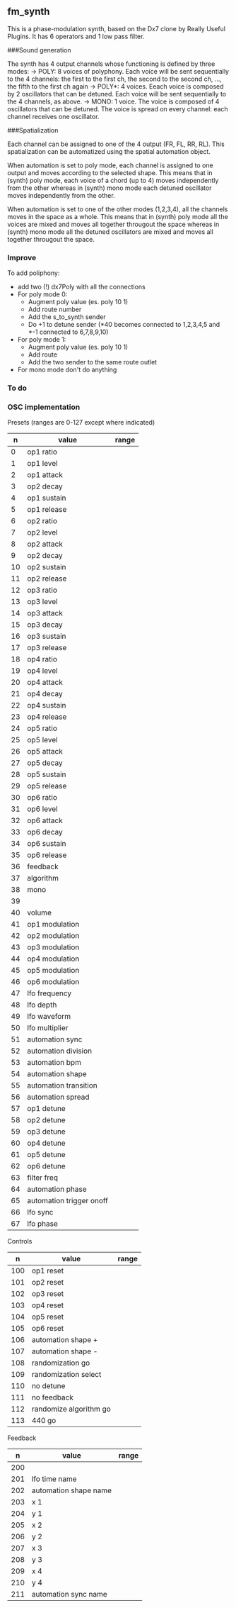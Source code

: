 ## fm_synth
This is a phase-modulation synth, based on the Dx7 clone by Really Useful Plugins. It has 6 operators and 1 low pass filter.

###Sound generation

The synth has 4 output channels whose functioning is defined by three modes:
-> POLY: 8 voices of polyphony. Each voice will be sent sequentially to the 4 channels: the first to the first ch, the second to the second ch, ..., the fifth to the first ch again
-> POLY*: 4 voices. Eeach voice is composed by 2 oscillators that can be detuned. Each voice will be sent sequentially to the 4 channels, as above.
-> MONO: 1 voice. The voice is composed of 4 oscillators that can be detuned. The voice is spread on every channel: each channel receives one oscillator.

###Spatialization

Each channel can be assigned to one of the 4 output (FR, FL, RR, RL). This spatialization can be automatized using the spatial automation object.

When automation is set to poly mode, each channel is assigned to one output and moves according to the selected shape. This means that in (synth) poly mode,
each voice of a chord (up to 4) moves independently from the other whereas in (synth) mono mode each detuned oscillator moves independently from the other.

When automation is set to one of the other modes (1,2,3,4), all the channels moves in the space as a whole. This means that in (synth) poly mode 
all the voices are mixed and moves all together througout the space whereas in (synth) mono mode all the detuned oscillators are mixed and moves all together througout the space.

### Improve
To add poliphony:
* add two (!) dx7Poly with all the connections
* For poly mode 0:
    * Augment poly value (es. poly 10 1)
    * Add route number
    * Add the s\_to\_synth sender
    * Do +1 to detune sender (*40 becomes connected to 1,2,3,4,5 and *-1 connected to 6,7,8,9,10)
* For poly mode 1: 
    * Augment poly value (es. poly 10 1)
    * Add route
    * Add the two sender to the same route outlet
* For mono mode don't do anything

### To do

### OSC implementation

Presets (ranges are 0-127 except where indicated)

| n | value |range|
|-----|--------------------------|---|
| 0   | op1 ratio                |   |
| 1   | op1 level                |   |
| 2   | op1 attack               |   |
| 3   | op2 decay                |   |
| 4   | op1 sustain              |   |
| 5   | op1 release              |   |
| 6   | op2 ratio                |   |
| 7   | op2 level                |   |
| 8   | op2 attack               |   |
| 9   | op2 decay                |   |
| 10  | op2 sustain              |   |
| 11  | op2 release              |   |
| 12  | op3 ratio                |   |
| 13  | op3 level                |   |
| 14  | op3 attack               |   |
| 15  | op3 decay                |   |
| 16  | op3 sustain              |   |
| 17  | op3 release              |   |
| 18  | op4 ratio                |   |
| 19  | op4 level                |   |
| 20  | op4 attack               |   |
| 21  | op4 decay                |   |
| 22  | op4 sustain              |   |
| 23  | op4 release              |   |
| 24  | op5 ratio                |   |
| 25  | op5 level                |   |
| 26  | op5 attack               |   |
| 27  | op5 decay                |   |
| 28  | op5 sustain              |   |
| 29  | op5 release              |   |
| 30  | op6 ratio                |   |
| 31  | op6 level                |   |
| 32  | op6 attack               |   |
| 33  | op6 decay                |   |
| 34  | op6 sustain              |   |
| 35  | op6 release              |   |
| 36  | feedback                 |   |
| 37  | algorithm                |   |
| 38  | mono                     |   |
| 39  |                          |   |
| 40  | volume                   |   |
| 41  | op1 modulation           |   |
| 42  | op2 modulation           |   |
| 43  | op3 modulation           |   |
| 44  | op4 modulation           |   |
| 45  | op5 modulation           |   |
| 46  | op6 modulation           |   |
| 47  | lfo frequency            |   |
| 48  | lfo depth                |   |
| 49  | lfo waveform             |   |
| 50  | lfo multiplier           |   |
| 51  | automation sync          |   |
| 52  | automation division      |   |
| 53  | automation bpm           |   |
| 54  | automation shape         |   |
| 55  | automation transition    |   |
| 56  | automation spread        |   |
| 57  | op1 detune               |   |
| 58  | op2 detune               |   |
| 59  | op3 detune               |   |
| 60  | op4 detune               |   |
| 61  | op5 detune               |   |
| 62  | op6 detune               |   |
| 63  | filter freq              |   |
| 64  | automation phase         |   |
| 65  | automation trigger onoff |   |
| 66  | lfo sync                 |   |
| 67  | lfo phase                |   |

Controls

| n | value |range|
|-----|--------------------------|---|
| 100 | op1 reset                |   |
| 101 | op2 reset                |   |
| 102 | op3 reset                |   |
| 103 | op4 reset                |   |
| 104 | op5 reset                |   |
| 105 | op6 reset                |   |
| 106 | automation shape +       |   |
| 107 | automation shape -       |   |
| 108 | randomization go         |   |
| 109 | randomization select     |   |
| 110 | no detune                |   |
| 111 | no feedback              |   |
| 112 | randomize algorithm go   |   |
| 113 | 440 go                   |   |

Feedback

| n | value |range|
|-----|--------------------------|---|
| 200 |                          |   |
| 201 | lfo time name            |   |
| 202 | automation shape name    |   |
| 203 | x 1                      |   |
| 204 | y 1                      |   |
| 205 | x 2                      |   |
| 206 | y 2                      |   |
| 207 | x 3                      |   |
| 208 | y 3                      |   |
| 209 | x 4                      |   |
| 210 | y 4                      |   |
| 211 | automation sync name     |   |
